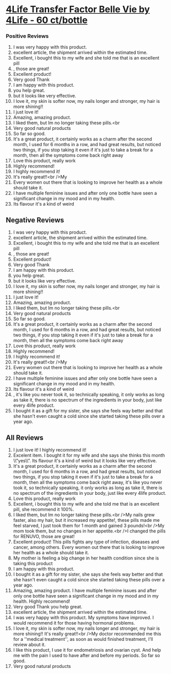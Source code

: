 # [4Life Transfer Factor Belle Vie by 4Life - 60 ct/bottle](https://products.checkmycream.com/products/4Life-Transfer-Factor-Belle-Vie-by-4Life-60-ctbottle.html)

### Positive Reviews

<ol>
      <li>I was very happy with this product.  </li>
      <li>excellent article, the shipment arrived within the estimated time.</li>
      <li>Excellent, i bought this to my wife and she told me that is an excellent pill</li>
      <li>, those are great!</li>
      <li>Excellent product!</li>
      <li>Very good Thank</li>
      <li>I am happy with this product.</li>
      <li>you help great.</li>
      <li>but it looks like very effective.</li>
      <li>I love it, my skin is softer now, my nails longer and stronger, my hair is more shining!!</li>
      <li>I just love it!</li>
      <li>Amazing, amazing product.</li>
      <li>I liked them, but Im no longer taking these pills.&lt;br</li>
      <li>Very good natural products</li>
      <li>So far so good.</li>
      <li>It&#x27;s a great product, it certainly works as a charm after the second month, I used for 6 months in a row, and had great results, but noticed two things, if you stop taking it even if it&#x27;s just to take a break for a month, then all the symptoms come back right away</li>
      <li>Love this product, really work</li>
      <li>Highly recommend!</li>
      <li>I highly recommend it!</li>
      <li>It&#x27;s really great!!&lt;br /&gt;My</li>
      <li>Every women out there that is looking to improve her health as a whole should take it.</li>
      <li>I have multiple feminine issues and after only one bottle have seen a significant change in my mood and in my health.</li>
      <li>Its flavour it&#x27;s a kind of weird</li>
</ol>


<h2>Negative Reviews</h2>
<ol>
<li> I was very happy with this product.  </li>
<li> excellent article, the shipment arrived within the estimated time.</li>
<li> Excellent, i bought this to my wife and she told me that is an excellent pill</li>
<li> , those are great!</li>
<li> Excellent product!</li>
<li> Very good Thank</li>
<li> I am happy with this product.</li>
<li> you help great.</li>
<li> but it looks like very effective.</li>
<li> I love it, my skin is softer now, my nails longer and stronger, my hair is more shining!!</li>
<li> I just love it!</li>
<li> Amazing, amazing product.</li>
<li> I liked them, but Im no longer taking these pills.&lt;br</li>
<li> Very good natural products</li>
<li> So far so good.</li>
<li> It&#x27;s a great product, it certainly works as a charm after the second month, I used for 6 months in a row, and had great results, but noticed two things, if you stop taking it even if it&#x27;s just to take a break for a month, then all the symptoms come back right away</li>
<li> Love this product, really work</li>
<li> Highly recommend!</li>
<li> I highly recommend it!</li>
<li> It&#x27;s really great!!&lt;br /&gt;My</li>
<li> Every women out there that is looking to improve her health as a whole should take it.</li>
<li> I have multiple feminine issues and after only one bottle have seen a significant change in my mood and in my health.</li>
<li> Its flavour it&#x27;s a kind of weird</li>
<li> , it&#x27;s like you never took it, so technically speaking, it only works as long as take it, there is no spectrum of the ingredients in your body, just like every 4life product.</li>
<li> I bought it as a gift for my sister, she says she feels way better and that she hasn&#x27;t even caught a cold since she started taking these pills  over a year ago.</li>
</ol>

<h2>All Reviews</h2>

<ol>
    <li> I just love it! I highly recommend it!</li>
    <li> Excelent item. I bought it for my wife and she says she thinks this month \\&quot;yes\\&quot;. Its flavour it&#x27;s a kind of weird but it looks like very effective.</li>
    <li> It&#x27;s a great product, it certainly works as a charm after the second month, I used for 6 months in a row, and had great results, but noticed two things, if you stop taking it even if it&#x27;s just to take a break for a month, then all the symptoms come back right away, it&#x27;s like you never took it, so technically speaking, it only works as long as take it, there is no spectrum of the ingredients in your body, just like every 4life product.</li>
    <li> Love this product, really work</li>
    <li> Excellent, i bought this to my wife and she told me that is an excellent pill, she recommend it 100%.</li>
    <li> I liked them, but Im no longer taking these pills.&lt;br /&gt;My nails grew faster, also my hair, but it increased my appetite!, these pills made me feel starved, I just took them for 1 month and gained 3 pounds!&lt;br /&gt;My mom took them, but no changes in her appetite.&lt;br /&gt;I changed the pills for RENUVO, those are great!</li>
    <li> Excellent product! This pills fights any type of infection, diseases and cancer, among others. Every women out there that is looking to improve her health as a whole should take it.</li>
    <li> My mother is feeling a big change in her health condition since she is taking this product</li>
    <li> I am happy with this product.</li>
    <li> I bought it as a gift for my sister, she says she feels way better and that she hasn&#x27;t even caught a cold since she started taking these pills  over a year ago.</li>
    <li> Amazing, amazing product. I have multiple feminine issues and after only one bottle have seen a significant change in my mood and in my health. Highly recommend!</li>
    <li> Very good Thank you help great.</li>
    <li> excellent article, the shipment arrived within the estimated time.</li>
    <li> I was very happy with this product.  My symptoms have improved. I would recommend it for those having hormonal problems.</li>
    <li> I love it, my skin is softer now, my nails longer and stronger, my hair is more shining!! It&#x27;s really great!!&lt;br /&gt;My doctor recommended me this for a &#x27;&#x27;medical treatment&#x27;&#x27;, as soon as would finished treatment, I&#x27;ll review about it.</li>
    <li> I like this product, I use it for endometriosis and ovarian cyst. And help me with the pain I used to have after and before my periods. So far so good.</li>
    <li> Very good natural products</li>
</ol>




